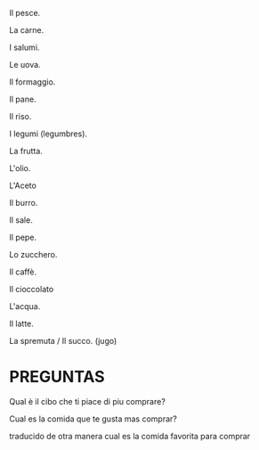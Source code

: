 Il pesce.

La carne.

I salumi.

Le uova.

Il formaggio.

Il pane.

Il riso.

I legumi (legumbres).

La frutta.

L'olio.

L'Aceto

Il burro.

Il sale.

Il pepe.

Lo zucchero.

Il caffè.

Il cioccolato

L'acqua.

Il latte.

La spremuta / Il succo.
(jugo)

# PREGUNTAS

Qual è il cibo che ti piace di piu comprare?

Cual es la comida que te gusta mas comprar?

traducido de otra manera
cual es la comida favorita para comprar